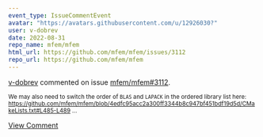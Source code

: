 ```yaml
---
event_type: IssueCommentEvent
avatar: "https://avatars.githubusercontent.com/u/12926030?"
user: v-dobrev
date: 2022-08-31
repo_name: mfem/mfem
html_url: https://github.com/mfem/mfem/issues/3112
repo_url: https://github.com/mfem/mfem
---
```


<a href='https://github.com/v-dobrev' target='_blank'>v-dobrev</a> commented on issue <a href='https://github.com/mfem/mfem/issues/3112' target='_blank'>mfem/mfem#3112</a>.

<small>We may also need to switch the order of `BLAS` and `LAPACK` in the ordered library list here: https://github.com/mfem/mfem/blob/4edfc95acc2a300ff3344b8c947bf451bdf19d5d/CMakeLists.txt#L485-L489...</small>

<a href='https://github.com/mfem/mfem/issues/3112' target='_blank'>View Comment</a>